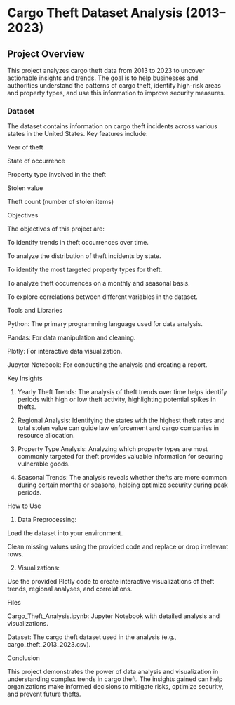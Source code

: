 # Cargo Theft Dataset Analysis (2013–2023)

## Project Overview

This project analyzes cargo theft data from 2013 to 2023 to uncover actionable insights and trends. The goal is to help businesses and authorities understand the patterns of cargo theft, identify high-risk areas and property types, and use this information to improve security measures.

### Dataset

The dataset contains information on cargo theft incidents across various states in the United States. Key features include:

Year of theft

State of occurrence

Property type involved in the theft

Stolen value

Theft count (number of stolen items)


Objectives

The objectives of this project are:

To identify trends in theft occurrences over time.

To analyze the distribution of theft incidents by state.

To identify the most targeted property types for theft.

To analyze theft occurrences on a monthly and seasonal basis.

To explore correlations between different variables in the dataset.


Tools and Libraries

Python: The primary programming language used for data analysis.

Pandas: For data manipulation and cleaning.

Plotly: For interactive data visualization.

Jupyter Notebook: For conducting the analysis and creating a report.


Key Insights

1. Yearly Theft Trends: The analysis of theft trends over time helps identify periods with high or low theft activity, highlighting potential spikes in thefts.


2. Regional Analysis: Identifying the states with the highest theft rates and total stolen value can guide law enforcement and cargo companies in resource allocation.


3. Property Type Analysis: Analyzing which property types are most commonly targeted for theft provides valuable information for securing vulnerable goods.


4. Seasonal Trends: The analysis reveals whether thefts are more common during certain months or seasons, helping optimize security during peak periods.



How to Use

1. Data Preprocessing:

Load the dataset into your environment.

Clean missing values using the provided code and replace or drop irrelevant rows.



2. Visualizations:

Use the provided Plotly code to create interactive visualizations of theft trends, regional analyses, and correlations.





Files

Cargo_Theft_Analysis.ipynb: Jupyter Notebook with detailed analysis and visualizations.

Dataset: The cargo theft dataset used in the analysis (e.g., cargo_theft_2013_2023.csv).


Conclusion

This project demonstrates the power of data analysis and visualization in understanding complex trends in cargo theft. The insights gained can help organizations make informed decisions to mitigate risks, optimize security, and prevent future thefts.

